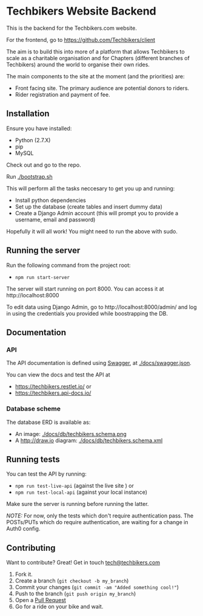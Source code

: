 Techbikers Website Backend
==========================

This is the backend for the Techbikers.com website. 

For the frontend, go to https://github.com/Techbikers/client

The aim is to build this into more 
of a platform that allows Techbikers to scale as a charitable organisation
and for Chapters (different branches of Techbikers) around the world to
organise their own rides.

The main components to the site at the moment (and the priorities) are:

* Front facing site. The primary audience are potential donors to riders.
* Rider registration and payment of fee.


Installation
------------

Ensure you have installed:

* Python (2.7.X) 
* pip
* MySQL

Check out and go to the repo.

Run [./bootstrap.sh](./bootstrap.sh)

This will perform all the tasks neccesary to get you up and running:

* Install python dependencies
* Set up the database (create tables and insert dummy data)
* Create a Django Admin account (this will prompt you to provide a username, email and password)

Hopefully it will all work! You might need to run the above with sudo.

Running the server
------------------

Run the following command from the project root:

* `npm run start-server` 

The server will start running on port 8000. You can access it at http://localhost:8000

To edit data using Django Admin, go to http://localhost:8000/admin/ and log in using the credentials you provided while boostrapping the DB. 

Documentation
-------------

### API

The API documentation is defined using [Swagger](https://swagger.io/docs/specification/about/), at [./docs/swagger.json](./docs/swagger.json).

You can view the docs and test the API at 
* https://techbikers.restlet.io/ or
* https://techbikers.api-docs.io/

### Database scheme

The database ERD is available as:
- An image: [./docs/db/techbikers.schema.png](./docs/db/techbikers.schema.png)
- A http://draw.io diagram: [./docs/db/techbikers.schema.xml](./docs/db/techbikers.schema.xml)

Running tests
-------------

You can test the API by running:
* `npm run test-live-api` (against the live site ) or 
* `npm run test-local-api` (against your local instance)

Make sure the server is running before running the latter.

*NOTE:* For now, only the tests which don't require authentication pass. The POSTs/PUTs which do require authentication, are waiting for a change in Auth0 config. 

Contributing
------------

Want to contribute? Great! Get in touch tech@techbikers.com

1. Fork it.
2. Create a branch (`git checkout -b my_branch`)
3. Commit your changes (`git commit -am "Added something cool!"`)
4. Push to the branch (`git push origin my_branch`)
5. Open a [Pull Request](https://github.com/Techbikers/techbikers/compare/)
6. Go for a ride on your bike and wait.
